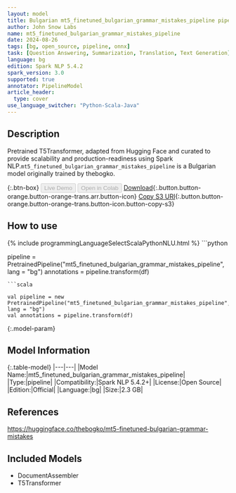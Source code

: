 ```yaml
---
layout: model
title: Bulgarian mt5_finetuned_bulgarian_grammar_mistakes_pipeline pipeline T5Transformer from thebogko
author: John Snow Labs
name: mt5_finetuned_bulgarian_grammar_mistakes_pipeline
date: 2024-08-26
tags: [bg, open_source, pipeline, onnx]
task: [Question Answering, Summarization, Translation, Text Generation]
language: bg
edition: Spark NLP 5.4.2
spark_version: 3.0
supported: true
annotator: PipelineModel
article_header:
  type: cover
use_language_switcher: "Python-Scala-Java"
---
```


## Description

Pretrained T5Transformer, adapted from Hugging Face and curated to provide scalability and production-readiness using Spark NLP.`mt5_finetuned_bulgarian_grammar_mistakes_pipeline` is a Bulgarian model originally trained by thebogko.

{:.btn-box}
<button class="button button-orange" disabled>Live Demo</button>
<button class="button button-orange" disabled>Open in Colab</button>
[Download](https://s3.amazonaws.com/auxdata.johnsnowlabs.com/public/models/mt5_finetuned_bulgarian_grammar_mistakes_pipeline_bg_5.4.2_3.0_1724711008021.zip){:.button.button-orange.button-orange-trans.arr.button-icon}
[Copy S3 URI](s3://auxdata.johnsnowlabs.com/public/models/mt5_finetuned_bulgarian_grammar_mistakes_pipeline_bg_5.4.2_3.0_1724711008021.zip){:.button.button-orange.button-orange-trans.button-icon.button-copy-s3}

## How to use



<div class="tabs-box" markdown="1">
{% include programmingLanguageSelectScalaPythonNLU.html %}
```python

pipeline = PretrainedPipeline("mt5_finetuned_bulgarian_grammar_mistakes_pipeline", lang = "bg")
annotations =  pipeline.transform(df)   

```
```scala

val pipeline = new PretrainedPipeline("mt5_finetuned_bulgarian_grammar_mistakes_pipeline", lang = "bg")
val annotations = pipeline.transform(df)

```
</div>

{:.model-param}
## Model Information

{:.table-model}
|---|---|
|Model Name:|mt5_finetuned_bulgarian_grammar_mistakes_pipeline|
|Type:|pipeline|
|Compatibility:|Spark NLP 5.4.2+|
|License:|Open Source|
|Edition:|Official|
|Language:|bg|
|Size:|2.3 GB|

## References

https://huggingface.co/thebogko/mt5-finetuned-bulgarian-grammar-mistakes

## Included Models

- DocumentAssembler
- T5Transformer